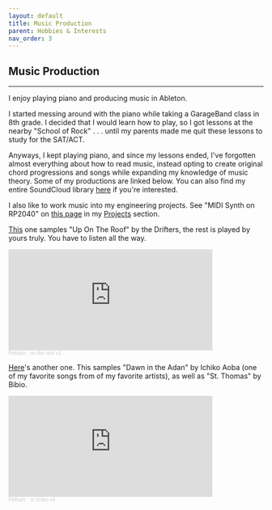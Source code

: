 ```yaml
---
layout: default
title: Music Production
parent: Hobbies & Interests
nav_order: 3
---
```


## Music Production

* * *

I enjoy playing piano and producing music in Ableton. 

I started messing around with the piano while taking a GarageBand class in 8th grade. I decided that I would learn  how to play, so I got lessons at the nearby "School of Rock" . . . until my parents made me quit these lessons to study for the SAT/ACT. 

Anyways, I kept playing piano, and since my lessons ended, I've forgotten almost everything about how to read music, instead opting to create original chord progressions and songs while expanding my knowledge of music theory. Some of my productions are linked below. You can also find my entire SoundCloud library [here](https://soundcloud.com/pelhamb) if you're interested.

I also like to work music into my engineering projects. See "MIDI Synth on RP2040" on [this page](micro.html) in my [Projects](projects.md) section.

[This](https://on.soundcloud.com/Kyiva) one samples "Up On The Roof" by the Drifters, the rest is played by yours truly. You have to listen all the way.

<iframe width="80%" height="200" scrolling="no" frameborder="no" allow="autoplay" src="https://w.soundcloud.com/player/?url=https%3A//api.soundcloud.com/tracks/1656904323&color=%23ff5500&auto_play=false&hide_related=false&show_comments=true&show_user=true&show_reposts=false&show_teaser=true&visual=true"></iframe><div style="font-size: 10px; color: #cccccc;line-break: anywhere;word-break: normal;overflow: hidden;white-space: nowrap;text-overflow: ellipsis; font-family: Interstate,Lucida Grande,Lucida Sans Unicode,Lucida Sans,Garuda,Verdana,Tahoma,sans-serif;font-weight: 100;"><a href="https://soundcloud.com/pelhamb" title="Pelham" target="_blank" style="color: #cccccc; text-decoration: none;">Pelham</a> · <a href="https://soundcloud.com/pelhamb/on-the-roof-v1" title="on the roof v1" target="_blank" style="color: #cccccc; text-decoration: none;">on the roof v1</a></div>

[Here](https://on.soundcloud.com/e7UPp)'s another one. This samples "Dawn in the Adan" by Ichiko Aoba (one of my favorite songs from of my favorite artists), as well as "St. Thomas" by Bibio.

<iframe width="80%" height="200" scrolling="no" frameborder="no" allow="autoplay" src="https://w.soundcloud.com/player/?url=https%3A//api.soundcloud.com/tracks/1450834441&color=%23ff5500&auto_play=false&hide_related=false&show_comments=true&show_user=true&show_reposts=false&show_teaser=true&visual=true"></iframe><div style="font-size: 10px; color: #cccccc;line-break: anywhere;word-break: normal;overflow: hidden;white-space: nowrap;text-overflow: ellipsis; font-family: Interstate,Lucida Grande,Lucida Sans Unicode,Lucida Sans,Garuda,Verdana,Tahoma,sans-serif;font-weight: 100;"><a href="https://soundcloud.com/pelhamb" title="Pelham" target="_blank" style="color: #cccccc; text-decoration: none;">Pelham</a> · <a href="https://soundcloud.com/pelhamb/st-ichiko-v3" title="st ichiko v4" target="_blank" style="color: #cccccc; text-decoration: none;">st ichiko v4</a></div>

